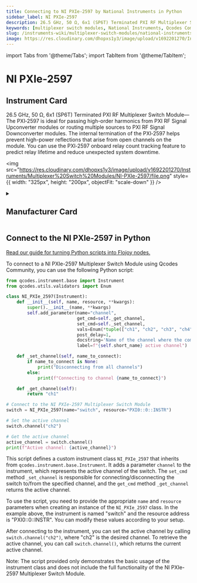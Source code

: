 ```yaml
---
title: Connecting to NI PXIe-2597 by National Instruments in Python
sidebar_label: NI PXIe-2597
description: 26.5 GHz, 50 Ω, 6x1 (SP6T) Terminated PXI RF Multiplexer Switch Module—The PXI‑2597 is ideal for passing high-order harmonics from PXI RF Signal Upconverter modules or routing multiple sources to PXI RF Signal Downconverter modules. The internal termination of the PXI‑2597 helps prevent high-power reflections that arise from open channels on the module. You can use the PXI‑2597 onboard relay count tracking feature to predict relay lifetime and reduce unexpected system downtime.
keywords: [multiplexer switch modules, National Instruments, Qcodes Community]
slug: /instruments-wiki/multiplexer-switch-modules/national-instruments/ni-pxie-2597
image: https://res.cloudinary.com/dhopxs1y3/image/upload/v1692201270/Instruments/Multiplexer%20Switch%20Modules/NI-PXIe-2597/file.png
---
```


import Tabs from '@theme/Tabs';
import TabItem from '@theme/TabItem';

# NI PXIe-2597

## Instrument Card

<div className="flex">

<div>

26.5 GHz, 50 Ω, 6x1 (SP6T) Terminated PXI RF Multiplexer Switch Module—The PXI‑2597 is ideal for passing high-order harmonics from PXI RF Signal Upconverter modules or routing multiple sources to PXI RF Signal Downconverter modules. The internal termination of the PXI‑2597 helps prevent high-power reflections that arise from open channels on the module. You can use the PXI‑2597 onboard relay count tracking feature to predict relay lifetime and reduce unexpected system downtime.

</div>

<img src="https://res.cloudinary.com/dhopxs1y3/image/upload/v1692201270/Instruments/Multiplexer%20Switch%20Modules/NI-PXIe-2597/file.png" style={{ width: "325px", height: "200px", objectFit: "scale-down" }} />

</div>

<details>
<summary><h2>Manufacturer Card</h2></summary>

<img src="https://res.cloudinary.com/dhopxs1y3/image/upload/e_bgremoval/v1692125989/Instruments/Vendor%20Logos/National_Instruments.png" style={{ width: "100%", height: "170px",objectFit: "scale-down" }} />

A producer of automated test equipment and virtual instrumentation software. Common applications include data acquisition, instrument control and machine vision. <a href="https://www.ni.com/en-ca.html">Website</a>.

<ul>
  <li>Headquarters: Austin, Texas, USA</li>
  <li>Yearly Revenue (millions, USD): 1657.0</li>
</ul>
</details>

## Connect to the NI PXIe-2597 in Python

[Read our guide for turning Python scripts into Flojoy nodes.](https://docs.flojoy.ai/custom-nodes/creating-custom-node/)
<Tabs>
<TabItem value="Qcodes Community" label="Qcodes Community">

To connect to a NI PXIe-2597 Multiplexer Switch Module using Qcodes Community, you can use the following Python script:

```python
from qcodes.instrument.base import Instrument
from qcodes.utils.validators import Enum

class NI_PXIe_2597(Instrument):
    def __init__(self, name, resource, **kwargs):
        super().__init__(name, **kwargs)
        self.add_parameter(name="channel",
                           get_cmd=self._get_channel,
                           set_cmd=self._set_channel,
                           vals=Enum(*tuple(["ch1", "ch2", "ch3", "ch4", "ch5", "ch6", None])),
                           post_delay=1,
                           docstring='Name of the channel where the common "com" port is connected to',
                           label=f"{self.short_name} active channel")

    def _set_channel(self, name_to_connect):
        if name_to_connect is None:
            print("Disconnecting from all channels")
        else:
            print(f"Connecting to channel {name_to_connect}")

    def _get_channel(self):
        return "ch1"

# Connect to the NI PXIe-2597 Multiplexer Switch Module
switch = NI_PXIe_2597(name="switch", resource="PXI0::0::INSTR")

# Set the active channel
switch.channel("ch2")

# Get the active channel
active_channel = switch.channel()
print(f"Active channel: {active_channel}")
```

This script defines a custom instrument class `NI_PXIe_2597` that inherits from `qcodes.instrument.base.Instrument`. It adds a parameter `channel` to the instrument, which represents the active channel of the switch. The `set_cmd` method `_set_channel` is responsible for connecting/disconnecting the switch to/from the specified channel, and the `get_cmd` method `_get_channel` returns the active channel.

To use the script, you need to provide the appropriate `name` and `resource` parameters when creating an instance of the `NI_PXIe_2597` class. In the example above, the instrument is named "switch" and the resource address is "PXI0::0::INSTR". You can modify these values according to your setup.

After connecting to the instrument, you can set the active channel by calling `switch.channel("ch2")`, where "ch2" is the desired channel. To retrieve the active channel, you can call `switch.channel()`, which returns the current active channel.

Note: The script provided only demonstrates the basic usage of the instrument class and does not include the full functionality of the NI PXIe-2597 Multiplexer Switch Module.

</TabItem>
</Tabs>